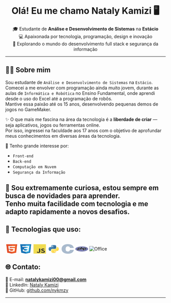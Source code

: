 <h1 align="center">Olá! Eu me chamo Nataly Kamizi 🖥️</h1>

<p align="center">
  🎓 Estudante de <strong>Análise e Desenvolvimento de Sistemas</strong> na <strong>Estácio</strong><br>
  💻 Apaixonada por tecnologia, programação, design e inovação<br>
  🚀 Explorando o mundo do desenvolvimento full stack e segurança da informação
</p>

---

## 👩‍💻 Sobre mim 

Sou estudante de `Análise e Desenvolvimento de Sistemas` na `Estácio`.  
Comecei a me envolver com programação ainda muito jovem, durante as aulas de `Informática e Robótica` no Ensino Fundamental, onde aprendi desde o uso do Excel até a programação de robôs.  
Mantive essa paixão até os 15 anos, desenvolvendo pequenas demos de jogos no GameMaker.

✨ O que mais me fascina na área da tecnologia é a **liberdade de criar** — seja aplicativos, jogos ou ferramentas online.  
Por isso, ingressei na faculdade aos 17 anos com o objetivo de aprofundar meus conhecimentos em diversas áreas da tecnologia.

🎯 Tenho grande interesse por:
- `Front-end`
- `Back-end`
- `Computação em Nuvem`
- `Segurança da Informação`

🧠 Sou extremamente curiosa, estou sempre em busca de novidades para aprender.  
Tenho muita facilidade com tecnologia e me adapto rapidamente a novos desafios.
---

## 🚀 Tecnologias que uso:

<div style="display: inline_block"><br>
  <img align="center" alt="HTML" height="30" width="40" src="https://raw.githubusercontent.com/devicons/devicon/master/icons/html5/html5-original.svg">
  <img align="center" alt="CSS" height="30" width="40" src="https://raw.githubusercontent.com/devicons/devicon/master/icons/css3/css3-original.svg">
  <img align="center" alt="JS" height="30" width="40" src="https://raw.githubusercontent.com/devicons/devicon/master/icons/javascript/javascript-original.svg">
  <img align="center" alt="Python" height="30" width="40" src="https://raw.githubusercontent.com/devicons/devicon/master/icons/python/python-original.svg">
    <img align="center" alt="C" height="30" width="40" src="https://raw.githubusercontent.com/devicons/devicon/master/icons/c/c-original.svg">
  <img align="center" alt="PHP" height="30" width="40" src="https://raw.githubusercontent.com/devicons/devicon/master/icons/php/php-original.svg">
  <img align="center" alt="Office" height="30" width="30" src="https://img.icons8.com/color/48/microsoft-office-2019.png" />
</div>



## 🌐 Contato:
📧 E-mail: **natalykamizi00@gmail.com**  
💼 LinkedIn: [Nataly Kamizi](https://www.linkedin.com/in/nataly-kamizi-636a08362)  
🐙 GitHub: [github.com/nykmzy](https://github.com/nykmzy)

---


